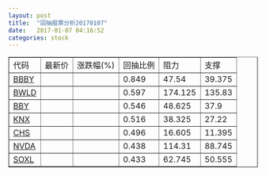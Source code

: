```yaml
---
layout: post
title:  "回抽股票分析20170107"
date:   2017-01-07 04:16:52
categories: stock
---
```

<script type="text/javascript">
var stockList = []
stockList.push('gb_bbby');
stockList.push('gb_bwld');
stockList.push('gb_bby');
stockList.push('gb_knx');
stockList.push('gb_chs');
stockList.push('gb_nvda');
stockList.push('gb_soxl');
</script>
<table border="1">
 <tr>
 <td>代码</td>
 <td>最新价</td>
 <td>涨跌幅(%)</td>
 <td>回抽比例</td>
 <td>阻力</td>
 <td>支撑</td>
</tr>
  <tr id="bbby">
  <td><a href="http://stock.finance.sina.com.cn/usstock/quotes/BBBY.html" target="_blank">BBBY</a></td><td></td><td></td><td>0.849</td><td>47.54</td><td>39.375</td></tr>
  <tr id="bwld">
  <td><a href="http://stock.finance.sina.com.cn/usstock/quotes/BWLD.html" target="_blank">BWLD</a></td><td></td><td></td><td>0.597</td><td>174.125</td><td>135.83</td></tr>
  <tr id="bby">
  <td><a href="http://stock.finance.sina.com.cn/usstock/quotes/BBY.html" target="_blank">BBY</a></td><td></td><td></td><td>0.546</td><td>48.625</td><td>37.9</td></tr>
  <tr id="knx">
  <td><a href="http://stock.finance.sina.com.cn/usstock/quotes/KNX.html" target="_blank">KNX</a></td><td></td><td></td><td>0.516</td><td>38.325</td><td>27.22</td></tr>
  <tr id="chs">
  <td><a href="http://stock.finance.sina.com.cn/usstock/quotes/CHS.html" target="_blank">CHS</a></td><td></td><td></td><td>0.496</td><td>16.605</td><td>11.395</td></tr>
  <tr id="nvda">
  <td><a href="http://stock.finance.sina.com.cn/usstock/quotes/NVDA.html" target="_blank">NVDA</a></td><td></td><td></td><td>0.438</td><td>114.31</td><td>88.745</td></tr>
  <tr id="soxl">
  <td><a href="http://stock.finance.sina.com.cn/usstock/quotes/SOXL.html" target="_blank">SOXL</a></td><td></td><td></td><td>0.433</td><td>62.745</td><td>50.555</td></tr>
</table>
